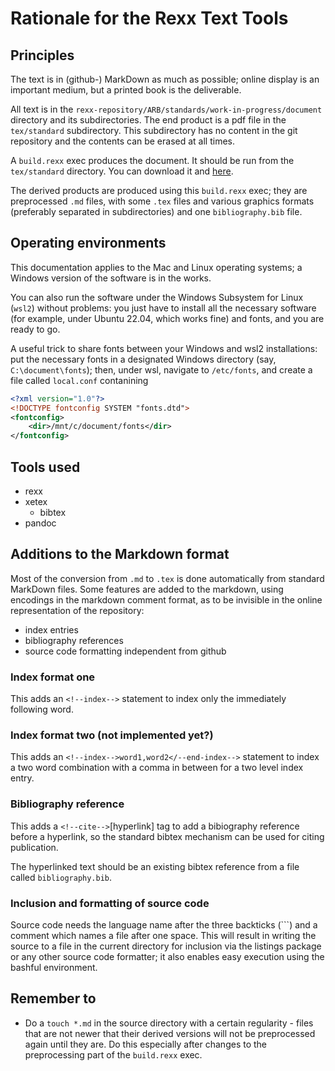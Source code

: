 # Rationale for the Rexx Text Tools

## Principles

The text is in (github-) MarkDown as much as possible; online display is an important medium, but a printed book is the deliverable. 

All text is in the `rexx-repository/ARB/standards/work-in-progress/document` directory and its subdirectories.
The end product is a pdf file in the `tex/standard` subdirectory. This subdirectory has no content in the git repository and the contents can be erased at all times.

A `build.rexx` exec produces the document. It should be run from the `tex/standard` directory. You can download it and [here](https://github.com/RexxLA/TextTools).

The derived products are produced using this `build.rexx` exec; they are preprocessed `.md` files, with some `.tex` files and various graphics 
formats (preferably separated in subdirectories) and one `bibliography.bib` file.

## Operating environments

This documentation applies to the Mac and Linux operating systems; a Windows version of the software is in the works.

You can also run the software under the Windows Subsystem for Linux (`wsl2`) without problems: you just have to install all the necessary software (for example, under Ubuntu 22.04, which works fine) and fonts, 
and you are ready to go.

A useful trick to share fonts between your Windows and wsl2 installations: put the necessary fonts in a designated Windows directory (say, `C:\document\fonts`); then, under wsl, navigate to 
`/etc/fonts`, and create a file called `local.conf` contanining

```xml
<?xml version="1.0"?>
<!DOCTYPE fontconfig SYSTEM "fonts.dtd">
<fontconfig>
    <dir>/mnt/c/document/fonts</dir>
</fontconfig>
```

## Tools used

- rexx
- xetex
    - bibtex
- pandoc

## Additions to the Markdown format

Most of the conversion from `.md` to `.tex` is done automatically from standard MarkDown files. Some features are added to the markdown, using encodings in the markdown comment format, as to be invisible in the online representation of the repository:

- index entries
- bibliography references
- source code formatting independent from github

### Index format one

This adds an `<!--index-->` statement to index only the immediately following word. 

### Index format two (not implemented yet?)

This adds an `<!--index-->word1,word2</--end-index-->` statement to index a two word combination with a comma in between for a two level index entry.

### Bibliography reference

This adds a `<!--cite-->`\[hyperlink]  tag to add a bibiography reference before a hyperlink, so the standard bibtex mechanism can be used for citing publication.

The hyperlinked text should be an existing bibtex reference from a file called `bibliography.bib`.

### Inclusion and formatting of source code

Source code needs the language name after the three backticks (\```) and a comment which names a file after one space. This will result in writing the source
to a file in the current directory for inclusion via the listings package or any other source code formatter; it also enables easy execution using the bashful environment.

## Remember to

- Do a `touch *.md` in the source directory with a certain regularity - files that are not newer that their derived versions will not be preprocessed again until they are. Do this especially after changes to the preprocessing part of the `build.rexx` exec.
